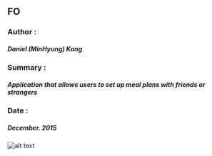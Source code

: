 ## FO

### Author : 
##### Daniel (MinHyung) Kang

### Summary : 
##### Application that allows users to set up meal plans with friends or strangers

### Date : 
##### December. 2015


![alt text](https://github.com/MinHyung-Kang/Android/new/master/FO/ScreenShots/7.jpg "Image 1")
